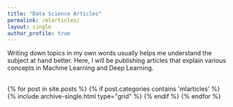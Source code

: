 ```yaml
---
title: "Data Science Articles"
permalink: /mlarticles/
layout: single 
author_profile: true
---
```


Writing down topics in my own words usually helps me understand the subject at hand better. Here, I will be publishing articles that explain various concepts in Machine Learning and Deep Learning. 
<br><br>


<div class="grid__wrapper">
    {% for post in site.posts %}
        {% if post.categories contains 'mlarticles' %}
            {% include archive-single.html type="grid" %}
        {% endif %}
    {% endfor %}
</div>

<br clear="all" /><br/>

<script type='text/javascript' src='https://ko-fi.com/widgets/widget_2.js'></script><script type='text/javascript'>kofiwidget2.init('Buy me a coffee', '#29abe0', 'C0C3387TR');kofiwidget2.draw();</script> 
